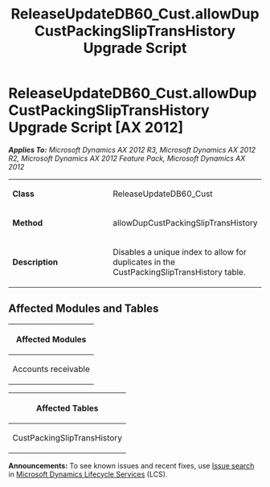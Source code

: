 ﻿---
title: ReleaseUpdateDB60_Cust.allowDupCustPackingSlipTransHistory Upgrade Script
TOCTitle: ReleaseUpdateDB60_Cust.allowDupCustPackingSlipTransHistory Upgrade Script
ms:assetid: ce286578-65a6-2f93-2c65-833498ec35a8
ms:mtpsurl: https://msdn.microsoft.com/en-us/library/JJ719748(v=AX.60)
ms:contentKeyID: 49711314
ms.date: 05/18/2015
mtps_version: v=AX.60
---

# ReleaseUpdateDB60\_Cust.allowDupCustPackingSlipTransHistory Upgrade Script [AX 2012]


_**Applies To:** Microsoft Dynamics AX 2012 R3, Microsoft Dynamics AX 2012 R2, Microsoft Dynamics AX 2012 Feature Pack, Microsoft Dynamics AX 2012_

<table>
<colgroup>
<col style="width: 50%" />
<col style="width: 50%" />
</colgroup>
<tbody>
<tr class="odd">
<td><p><strong>Class</strong></p></td>
<td><p>ReleaseUpdateDB60_Cust</p></td>
</tr>
<tr class="even">
<td><p><strong>Method</strong></p></td>
<td><p>allowDupCustPackingSlipTransHistory</p></td>
</tr>
<tr class="odd">
<td><p><strong>Description</strong></p></td>
<td><p>Disables a unique index to allow for duplicates in the CustPackingSlipTransHistory table.</p></td>
</tr>
</tbody>
</table>


## Affected Modules and Tables

<table>
<colgroup>
<col style="width: 100%" />
</colgroup>
<thead>
<tr class="header">
<th><p>Affected Modules</p></th>
</tr>
</thead>
<tbody>
<tr class="odd">
<td><p>Accounts receivable</p></td>
</tr>
</tbody>
</table>


<table>
<colgroup>
<col style="width: 100%" />
</colgroup>
<thead>
<tr class="header">
<th><p>Affected Tables</p></th>
</tr>
</thead>
<tbody>
<tr class="odd">
<td><p>CustPackingSlipTransHistory</p></td>
</tr>
</tbody>
</table>

  
**Announcements:** To see known issues and recent fixes, use [Issue search](http://go.microsoft.com/fwlink/?linkid=389258) in [Microsoft Dynamics Lifecycle Services](http://go.microsoft.com/fwlink/?linkid=306505) (LCS).

